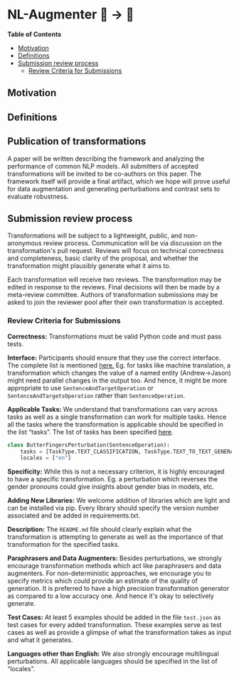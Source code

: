 # NL-Augmenter 🦎 → 🐍

**Table of Contents**
* [Motivation](#motivation)
* [Definitions](#definitions)
* [Submission review process](#submission-review-process)
    * [Review Criteria for Submissions](#review-criteria-for-submissions)

## Motivation

## Definitions

## Publication of transformations

A paper will be written describing the framework and analyzing the performance of common NLP models. All submitters of accepted transformations will be invited to be co-authors on this paper. The framework itself will provide a final artifact, which we hope will prove useful for data augmentation and generating perturbations and contrast sets to evaluate robustness. 

## Submission review process

Transformations will be subject to a lightweight, public, and non-anonymous review process. Communication will be via discussion on the transformation's pull request. Reviews will focus on technical correctness and completeness, basic clarity of the proposal, and whether the transformation might plausibly generate what it aims to.

Each transformation will receive two reviews. The transformation may be edited in response to the reviews. Final decisions will then be made by a meta-review committee. Authors of transformation submissions may be asked to join the reviewer pool after their own transformation is accepted.

### Review Criteria for Submissions
**Correctness:** Transformations must be valid Python code and must pass tests. 

**Interface:** Participants should ensure that they use the correct interface. The complete list is mentioned [here.](../interfaces) Eg. for tasks like machine translation, a transformation which changes the value of a named entity (Andrew->Jason) might need parallel changes in the output too. And hence, it might be more appropriate to use `SentenceAndTargetOperation` or `SentenceAndTargetsOperation` rather than `SentenceOperation`.

**Applicable Tasks:** We understand that transformations can vary across tasks as well as a single transformation can work for multiple tasks. Hence all the tasks where the transformation is applicable should be specified in the list “tasks”. The list of tasks has been specified [here](tasks/TaskTypes.py).
```python
class ButterFingersPerturbation(SentenceOperation):
    tasks = [TaskType.TEXT_CLASSIFICATION, TaskType.TEXT_TO_TEXT_GENERATION, TaskType.TEXT_TAGGING]
    locales = ["en"]
```

**Specificity:** While this is not a necessary criterion, it is highly encouraged to have a specific transformation. Eg. a perturbation which reverses the gender pronouns could give insights about gender bias in models, etc.

**Adding New Libraries:** We welcome addition of libraries which are light and can be installed via pip. Every library should specify the version number associated and be added in requirements.txt. 

**Description:** The `README.md` file should clearly explain what the transformation is attempting to generate as well as the importance of that transformation for the specified tasks.

**Paraphrasers and Data Augmenters:** Besides perturbations, we strongly encourage transformation methods which act like paraphrasers and data augmenters. For non-deterministic approaches, we encourage you to specify metrics which could provide an estimate of the quality of generation. It is preferred to have a high precision transformation generator as compared to a low accuracy one. And hence it's okay to selectively generate.
 
**Test Cases:** At least 5 examples should be added in the file `test.json` as test cases for every added transformation. These examples serve as test cases as well as provide a glimpse of what the transformation takes as input and what it generates.

**Languages other than English:** We also strongly encourage multilingual perturbations. All applicable languages should be specified in the list of “locales”.
 
